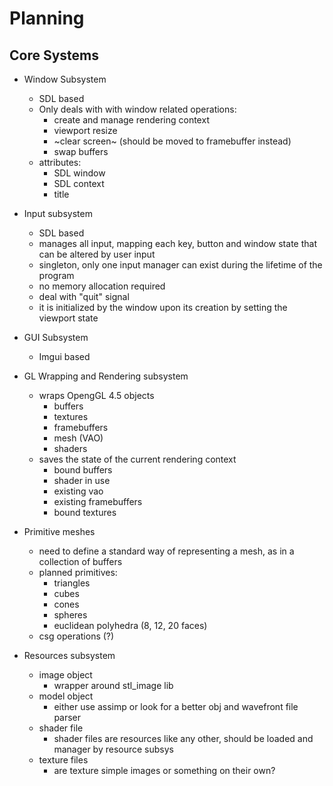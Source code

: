 # Planning

## Core Systems

- Window Subsystem
   + SDL based
   + Only deals with with window related operations:
      * create and manage rendering context
      * viewport resize
      * ~clear screen~ (should be moved to framebuffer instead)
      * swap buffers
   + attributes:
      * SDL window
      * SDL context
      * title

- Input subsystem
   + SDL based
   + manages all input, mapping each key, button and window state that can be altered by user input
   + singleton, only one input manager can exist during the lifetime of the program
   + no memory allocation required
   + deal with "quit" signal
   + it is initialized by the window upon its creation by setting the viewport state

- GUI Subsystem
   + Imgui based
   
- GL Wrapping and Rendering subsystem
   + wraps OpengGL 4.5 objects
     * buffers
     * textures
     * framebuffers
     * mesh (VAO)
     * shaders
   + saves the state of the current rendering context
     * bound buffers
     * shader in use
     * existing vao
     * existing framebuffers
     * bound textures
     
- Primitive meshes
   + need to define a standard way of representing a mesh, as in a collection of buffers
   + planned primitives:
      * triangles
      * cubes
      * cones
      * spheres
      * euclidean polyhedra (8, 12, 20 faces)
   + csg operations (?)
   
- Resources subsystem
   + image object
      * wrapper around stl_image lib
   + model object
      * either use assimp or look for a better obj and wavefront file parser
   + shader file
      * shader files are resources like any other, should be loaded and manager by resource subsys
   + texture files
      * are texture simple images or something on their own?
